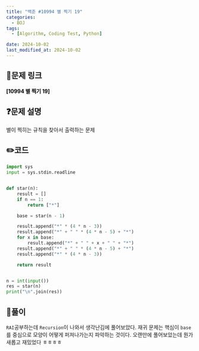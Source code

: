 ```yaml
---
title: "백준 #10994 별 찍기 19"
categories:
  - BOJ
tags:
  - [Algorithm, Coding Test, Python]

date: 2024-10-02
last_modified_at: 2024-10-02
---
```


## :link:문제 링크

<a href="https://www.acmicpc.net/problem/10994" style="text-decoration:none; color:black; font-weight:bold" target="_blank">[10994 별 찍기 19]</a>

## :question:문제 설명

별이 찍히는 규칙을 찾아서 출력하는 문제

## :pencil2:코드

```python
import sys
input = sys.stdin.readline


def star(n):
    result = []
    if n == 1:
        return ["*"]

    base = star(n - 1)

    result.append("*" * (4 * n - 3))
    result.append("*" + " " * (4 * n - 5) + "*")
    for x in base:
        result.append("*" + " " + x + " " + "*")
    result.append("*" + " " * (4 * n - 5) + "*")
    result.append("*" * (4 * n - 3))

    return result


n = int(input())
res = star(n)
print("\n".join(res))
```

## :memo:풀이

`RAI`공부하는데 `Recursion`이 나와서 생각난김에 풀어보았다.
재귀 문제는 핵심이 `base`를 중심으로 모양이 어떻게 퍼져나가는지 파악하는 것이다.
오랜만에 풀어보았는데 뭔가 새롭고 재밌었다 ㅎㅎㅎㅎ
